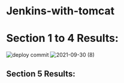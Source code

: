 # Jenkins-with-tomcat
# Section 1 to 4 Results:
![deploy commit](https://user-images.githubusercontent.com/39053503/135487556-1756cd25-aa28-4d36-ab4d-25dcba283bcd.png)
![2021-09-30 (8)](https://user-images.githubusercontent.com/39053503/135487567-c48538c2-dc35-40fd-987c-ccbdccbde8f3.png)

## Section 5 Results:
